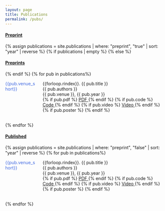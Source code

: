 ```yaml
---
layout: page
title: Publications
permalink: /pubs/
---
```


<style>
.small-text {
    font-size: 0.9em;
}
        dt {
            float: left;
            clear: left;
            width: 100px;
            text-align: left;
            color: royalblue;
        }
        dd {
            margin-left: 120px; /* Adjust this value for tab distance */
        }
</style>

#### <ins>Preprint</ins>

{% assign publications = site.publications | where: "preprint", "true" | sort: "year" | reverse %}
{% if publications | empty %}
{% else %}
    <h4><ins>Preprints</ins></h4>
{% endif %}
{% for pub in publications%}
  <div class="pubitem">
    <dl>
    <dt>{{pub.venue_short}}</dt>
    <dd>
    <div class="pubtitle">
      {{forloop.rindex}}. {{ pub.title }}
    </div>
    <div class="pubauthors">{{ pub.authors }}</div>
    <div class="pubinfo">
        {{ pub.venue }}, {{ pub.year }}
    </div>
    <div class="publinks">
      {% if pub.pdf %}
            <a href="{{ pub.pdf }}">
              <span class="border">PDF</span> 
            </a>
          {% endif %}
      {% if pub.code %}
        <a href="{{ pub.code }}">
            <span class="border">Code</span>
        </a>
      {% endif %}
      {% if pub.video %}
        <a href="{{ pub.video }}">
            <span class="border">Video</span>
        </a>
      {% endif %}
      {% if pub.poster %}
        <a href="{{ pub.poster }}">
          <i class="fas fa-image"></i>
        </a>
      {% endif %}
    </div>
    </dd>
    </dl>
</div>

<br>
{% endfor %}

#### <ins>Published</ins>
{% assign publications = site.publications | where: "preprint", "false" | sort: "year" | reverse %}
{% for pub in publications%}
  <div class="pubitem">
    <dl>
    <dt>{{pub.venue_short}}</dt>
    <dd>
    <div class="pubtitle">
      {{forloop.rindex}}. {{ pub.title }}
    </div>
    <div class="pubauthors">{{ pub.authors }}</div>
    <div class="pubinfo">
        {{ pub.venue }}, {{ pub.year }}
    </div>
    <div class="publinks">
      {% if pub.pdf %}
            <a href="{{ pub.pdf }}">
              <span class="border">PDF</span> 
            </a>
          {% endif %}
      {% if pub.code %}
        <a href="{{ pub.code }}">
            <span class="border">Code</span>
        </a>
      {% endif %}
      {% if pub.video %}
        <a href="{{ pub.video }}">
            <span class="border">Video</span>
        </a>
      {% endif %}
      {% if pub.poster %}
        <a href="{{ pub.poster }}">
          <i class="fas fa-image"></i>
        </a>
      {% endif %}
    </div>
    </dd>
    </dl>
</div>
<br>
{% endfor %}
